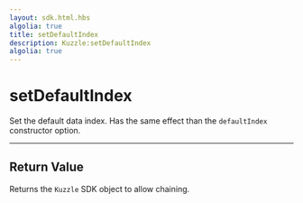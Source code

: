 ```yaml
---
layout: sdk.html.hbs
algolia: true
title: setDefaultIndex
description: Kuzzle:setDefaultIndex
algolia: true
---
```

  

# setDefaultIndex
Set the default data index. Has the same effect than the `defaultIndex` constructor option.

---

## Return Value

Returns the `Kuzzle` SDK object to allow chaining.
